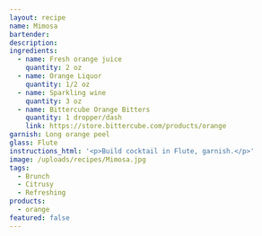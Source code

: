 ```yaml
---
layout: recipe
name: Mimosa
bartender:
description:
ingredients:
  - name: Fresh orange juice
    quantity: 2 oz
  - name: Orange Liquor
    quantity: 1/2 oz
  - name: Sparkling wine
    quantity: 3 oz
  - name: Bittercube Orange Bitters
    quantity: 1 dropper/dash
    link: https://store.bittercube.com/products/orange
garnish: Long orange peel
glass: Flute
instructions_html: '<p>Build cocktail in Flute, garnish.</p>'
image: /uploads/recipes/Mimosa.jpg
tags:
  - Brunch
  - Citrusy
  - Refreshing
products:
  - orange
featured: false
---
```



